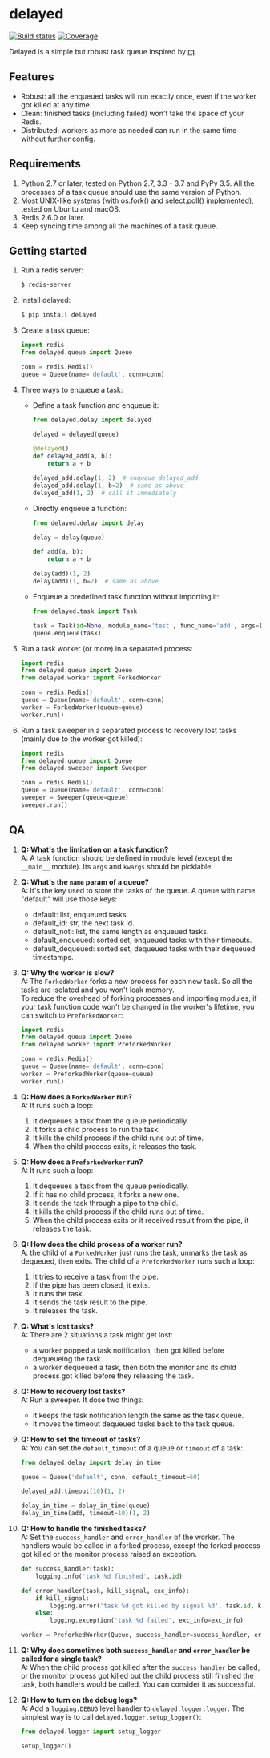 # delayed
[![Build status](https://travis-ci.org/yizhisec/delayed.svg?branch=master)](https://secure.travis-ci.org/yizhisec/delayed)
[![Coverage](https://codecov.io/gh/yizhisec/delayed/branch/master/graph/badge.svg)](https://codecov.io/gh/yizhisec/delayed)

Delayed is a simple but robust task queue inspired by [rq](https://python-rq.org/).

## Features

* Robust: all the enqueued tasks will run exactly once, even if the worker got killed at any time.
* Clean: finished tasks (including failed) won't take the space of your Redis.
* Distributed: workers as more as needed can run in the same time without further config.

## Requirements

1. Python 2.7 or later, tested on Python 2.7, 3.3 - 3.7 and PyPy 3.5. All the processes of a task queue should use the same version of Python. 
2. Most UNIX-like systems (with os.fork() and select.poll() implemented), tested on Ubuntu and macOS.
3. Redis 2.6.0 or later.
4. Keep syncing time among all the machines of a task queue.

## Getting started

1. Run a redis server:

    ```bash
    $ redis-server
    ```

2. Install delayed:

    ```bash
    $ pip install delayed
    ```

3. Create a task queue:

    ```python
    import redis
    from delayed.queue import Queue

    conn = redis.Redis()
    queue = Queue(name='default', conn=conn)
    ```

4. Three ways to enqueue a task:

    * Define a task function and enqueue it:

        ```python
        from delayed.delay import delayed

        delayed = delayed(queue)

        @delayed()
        def delayed_add(a, b):
            return a + b

        delayed_add.delay(1, 2)  # enqueue delayed_add
        delayed_add.delay(1, b=2)  # same as above
        delayed_add(1, 2)  # call it immediately
        ```

    * Directly enqueue a function:

        ```python
        from delayed.delay import delay

        delay = delay(queue)

        def add(a, b):
            return a + b

        delay(add)(1, 2)
        delay(add)(1, b=2)  # same as above
        ```
    * Enqueue a predefined task function without importing it:

        ```python
        from delayed.task import Task

        task = Task(id=None, module_name='test', func_name='add', args=(1, 2))
        queue.enqueue(task)
        ```

5. Run a task worker (or more) in a separated process:

    ```python
    import redis
    from delayed.queue import Queue
    from delayed.worker import ForkedWorker

    conn = redis.Redis()
    queue = Queue(name='default', conn=conn)
    worker = ForkedWorker(queue=queue)
    worker.run()
    ```

6. Run a task sweeper in a separated process to recovery lost tasks (mainly due to the worker got killed):

    ```python
    import redis
    from delayed.queue import Queue
    from delayed.sweeper import Sweeper

    conn = redis.Redis()
    queue = Queue(name='default', conn=conn)
    sweeper = Sweeper(queue=queue)
    sweeper.run()
    ```

## QA

1. **Q: What's the limitation on a task function?**  
A: A task function should be defined in module level (except the `__main__` module). Its `args` and `kwargs` should be picklable. 

2. **Q: What's the `name` param of a queue?**  
A: It's the key used to store the tasks of the queue. A queue with name "default" will use those keys:
    * default: list, enqueued tasks.
    * default_id: str, the next task id.
    * default_noti: list, the same length as enqueued tasks.
    * default_enqueued: sorted set, enqueued tasks with their timeouts.
    * default_dequeued: sorted set, dequeued tasks with their dequeued timestamps.

3. **Q: Why the worker is slow?**  
A: The `ForkedWorker` forks a new process for each new task. So all the tasks are isolated and you won't leak memory.  
To reduce the overhead of forking processes and importing modules, if your task function code won't be changed in the worker's lifetime, you can switch to `PreforkedWorker`:

    ```python
    import redis
    from delayed.queue import Queue
    from delayed.worker import PreforkedWorker

    conn = redis.Redis()
    queue = Queue(name='default', conn=conn)
    worker = PreforkedWorker(queue=queue)
    worker.run()
    ```

4. **Q: How does a `ForkedWorker` run?**  
A: It runs such a loop:
    1. It dequeues a task from the queue periodically.
    2. It forks a child process to run the task.
    3. It kills the child process if the child runs out of time.
    4. When the child process exits, it releases the task.

5. **Q: How does a `PreforkedWorker` run?**  
A: It runs such a loop:
    1. It dequeues a task from the queue periodically.
    2. If it has no child process, it forks a new one.
    3. It sends the task through a pipe to the child.
    4. It kills the child process if the child runs out of time.
    5. When the child process exits or it received result from the pipe, it releases the task.

6. **Q: How does the child process of a worker run?**  
A: the child of a `ForkedWorker` just runs the task, unmarks the task as dequeued, then exits.
The child of a `PreforkedWorker` runs such a loop:
    1. It tries to receive a task from the pipe.
    2. If the pipe has been closed, it exits.
    3. It runs the task.
    4. It sends the task result to the pipe.
    5. It releases the task.

7. **Q: What's lost tasks?**  
A: There are 2 situations a task might get lost:
    * a worker popped a task notification, then got killed before dequeueing the task.
    * a worker dequeued a task, then both the monitor and its child process got killed before they releasing the task.

8. **Q: How to recovery lost tasks?**  
A: Run a sweeper. It dose two things:
    * it keeps the task notification length the same as the task queue.
    * it moves the timeout dequeued tasks back to the task queue.

8. **Q: How to set the timeout of tasks?**  
A: You can set the `default_timeout` of a queue or `timeout` of a task:

    ```python
    from delayed.delay import delay_in_time

    queue = Queue('default', conn, default_timeout=60)

    delayed_add.timeout(10)(1, 2)

    delay_in_time = delay_in_time(queue)
    delay_in_time(add, timeout=10)(1, 2)
    ```

9. **Q: How to handle the finished tasks?**  
A: Set the `success_handler` and `error_handler` of the worker. The handlers would be called in a forked process, except the forked process got killed or the monitor process raised an exception.

    ```python
    def success_handler(task):
        logging.info('task %d finished', task.id)

    def error_handler(task, kill_signal, exc_info):
        if kill_signal:
            logging.error('task %d got killed by signal %d', task.id, kill_signal)
        else:
            logging.exception('task %d failed', exc_info=exc_info)

    worker = PreforkedWorker(Queue, success_handler=success_handler, error_handler=error_handler)
    ```

10. **Q: Why does sometimes both `success_handler` and `error_handler` be called for a single task?**  
A: When the child process got killed after the `success_handler` be called, or the monitor process got killed but the child process still finished the task, both handlers would be called. You can consider it as successful.

11. **Q: How to turn on the debug logs?**  
A: Add a `logging.DEBUG` level handler to `delayed.logger.logger`. The simplest way is to call `delayed.logger.setup_logger()`:
    ```python
    from delayed.logger import setup_logger

    setup_logger()
    ```
